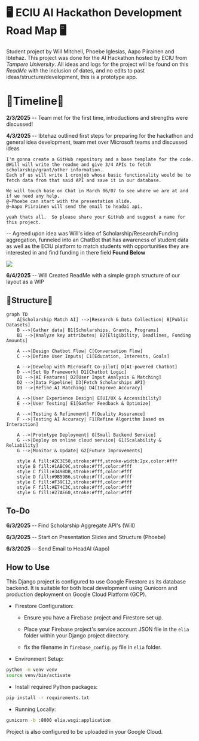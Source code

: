 
# 🖥️ ECIU AI Hackathon Development Road Map 🖥️

Student project by Will Mitchell, Phoebe Iglesias, Aapo Piirainen and Ibtehaz. This project was done for the AI Hackathon hosted by ECIU from *Tampere University*. All ideas and logs for the project will be found on this *ReadMe* with the inclusion of dates, and no edits to past ideas/structure/development, this is a prototype app.

# 🚀Timeline🚀

**2/3/2025** -- Team met for the first time, introductions and strengths were discussed!

**4/3/2025** --   Ibtehaz outlined first steps for preparing for the hackathon and general idea development, team met over Microsoft teams and discussed ideas

 ```code
I'm gonna create a GitHub repository and a base template for the code. 
@Will will write the readme and give 3/4 APIs to fetch scholarship/grant/other information. 
Each of us will write 1 cronjob whose basic functionality would be to fetch data from that said API and save it in our database.

We will touch base on Chat in March 06/07 to see where we are at and if we need any help. 
@~Phoebe can start with the presentation slide.
@~Aapo Piirainen will send the email to headai api.

yeah thats all.  So please share your GitHub and suggest a name for this project.
```

-- Agreed upon idea was Will's idea of Scholarship/Research/Funding aggregation, funneled into an ChatBot that has awareness of student data as well as the ECIU platform to match students with opportunities they are interested in and find funding in there field **Found Below**

[<img src="https://cdn-icons-png.flaticon.com/256/5968/5968517.png">](https://docs.google.com/document/d/1-c7cVAG4mecptwa2-TT3cUULhtHwOCTfleN3dqVJXQc/edit?usp=sharing)

**6/4/2025** -- Will Created ReadMe with a simple graph structure of our layout as a WIP

## 🏢Structure🏢

```mermaid
graph TD
    A[Scholarship Match AI] -->|Research & Data Collection| B[Public Datasets]
    B -->|Gather data| B1[Scholarships, Grants, Programs]
    B1 -->|Analyze key attributes| B2[Eligibility, Deadlines, Funding Amounts]
    
    A -->|Design Chatbot Flow| C[Conversation Flow]
    C -->|Define User Inputs| C1[Education, Interests, Goals]

    A -->|Develop with Microsoft Co-pilot| D[AI-powered Chatbot]
    D -->|Set Up Framework| D1[Chatbot Logic]
    D1 -->|AI Features| D2[User Input Analysis & Matching]
    D2 -->|Data Pipeline| D3[Fetch Scholarships API]
    D3 -->|Refine AI Matching| D4[Improve Accuracy]

    A -->|User Experience Design| E[UI/UX & Accessibility]
    E -->|User Testing| E1[Gather Feedback & Optimize]

    A -->|Testing & Refinement| F[Quality Assurance]
    F -->|Testing AI Accuracy| F1[Refine Algorithm Based on Interaction]
    
    A -->|Prototype Deployment| G[Small Backend Service]
    G -->|Deploy on online cloud service| G1[Scalability & Reliability]
    G -->|Monitor & Update| G2[Future Improvements]

    style A fill:#2C3E50,stroke:#fff,stroke-width:2px,color:#fff
    style B fill:#1ABC9C,stroke:#fff,color:#fff
    style C fill:#3498DB,stroke:#fff,color:#fff
    style D fill:#9B59B6,stroke:#fff,color:#fff
    style E fill:#F39C12,stroke:#fff,color:#fff
    style F fill:#E74C3C,stroke:#fff,color:#fff
    style G fill:#27AE60,stroke:#fff,color:#fff
```

## To-Do

**6/3/2025** -- Find Scholarship Aggregate API's (Will)

**6/3/2025** -- Start on Presentation Slides and Structure (Phoebe)

**6/3/2025** -- Send Email to HeadAI (Aapo)

## How to Use

This Django project is configured to use Google Firestore as its database backend. It is suitable for both local development using Gunicorn and production deployment on Google Cloud Platform (GCP).

* Firestore Configuration:

  * Ensure you have a Firebase project and Firestore set up.

  * Place your Firebase project's service account JSON file in the `elia` folder within your Django project directory.

  * fix the filename in `firebase_config.py` file in `elia` folder.

* Environment Setup:

```bash
python -m venv venv
source venv/bin/activate
```

* Install required Python packages:

```bash
pip install -r requirements.txt
```

* Running Locally:

```bash
gunicorn -b :8000 elia.wsgi:application
```

Project is also configured to be uploaded in your Google Cloud.
